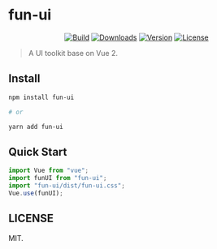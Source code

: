 # fun-ui

<p align="center">
  <a href="https://www.npmjs.com/package/fun-ui"><img src="https://img.shields.io/travis/com/hehe1111/fun-ui.svg" alt="Build"></a>
  <a href="https://www.npmjs.com/package/fun-ui"><img src="https://img.shields.io/npm/dm/fun-ui.svg" alt="Downloads"></a>
  <a href="https://www.npmjs.com/package/fun-ui"><img src="https://img.shields.io/npm/v/fun-ui.svg" alt="Version"></a>
  <a href="https://www.npmjs.com/package/fun-ui"><img src="https://img.shields.io/github/license/hehe1111/fun-ui.svg" alt="License"></a>
</p>

> A UI toolkit base on Vue 2.

## Install

```bash
npm install fun-ui

# or

yarn add fun-ui
```

## Quick Start

```js
import Vue from "vue";
import funUI from "fun-ui";
import "fun-ui/dist/fun-ui.css";
Vue.use(funUI);
```

## LICENSE

MIT.
